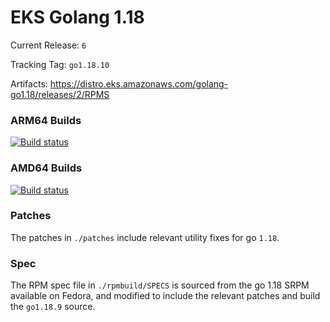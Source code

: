 # EKS Golang 1.18

Current Release: `6`

Tracking Tag: `go1.18.10`

Artifacts: https://distro.eks.amazonaws.com/golang-go1.18/releases/2/RPMS

### ARM64 Builds
[![Build status](https://prow.eks.amazonaws.com/badge.svg?jobs=golang-1.18-ARM64-PROD-tooling-postsubmit)](https://prow.eks.amazonaws.com/?repo=aws%2Feks-distro-build-tooling&type=postsubmit)

### AMD64 Builds
[![Build status](https://prow.eks.amazonaws.com/badge.svg?jobs=golang-1.18-tooling-postsubmit)](https://prow.eks.amazonaws.com/?repo=aws%2Feks-distro-build-tooling&type=postsubmit)

### Patches
The patches in `./patches` include relevant utility fixes for go `1.18`.

### Spec
The RPM spec file in `./rpmbuild/SPECS` is sourced from the go 1.18 SRPM available on Fedora, and modified to include the relevant patches and build the `go1.18.9` source.

